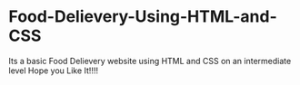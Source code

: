 # Food-Delievery-Using-HTML-and-CSS
Its a basic Food Delievery website using HTML and CSS on an intermediate level Hope you Like It!!!!
